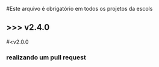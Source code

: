 #Este arquivo é obrigatório em todos os projetos da escols
## >>> v2.4.0
#<v2.0.0
### realizando um pull request
